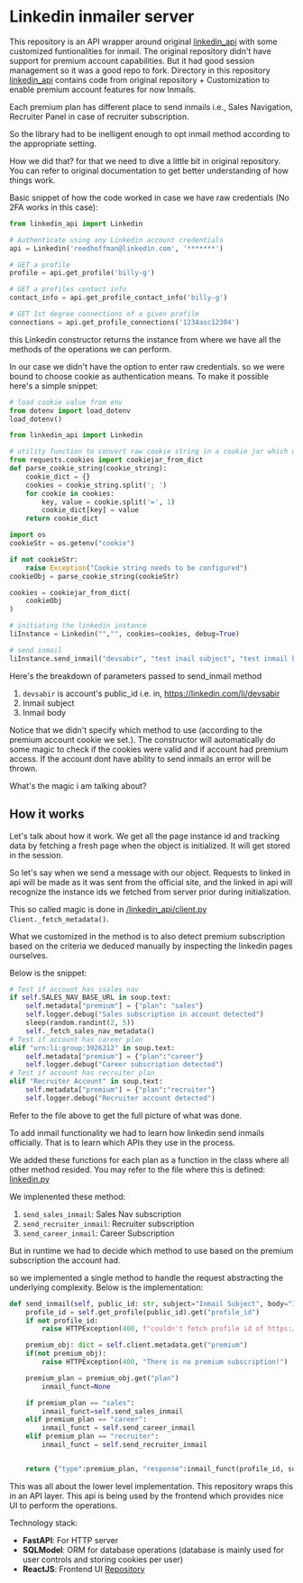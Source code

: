 # Linkedin inmailer server

This repository is an API wrapper around original [linkedin_api](https://github.com/tomquirk/linkedin-api) with some customized funtionalities for inmail. The original repository didn't have support for premium account capabilities. But it had good session management so it was a good repo to fork.
Directory in this repository [linkedin_api](https://github.com/SabirKhanek/linkedin-inmailer-server/tree/main/linkedin_api) contains code from original repository + Customization to enable premium account features for now Inmails.

Each premium plan has different place to send inmails i.e., Sales Navigation, Recruiter Panel in case of recruiter subscription.

So the library had to be inelligent enough to opt inmail method according to the appropriate setting.

How we did that? for that we need to dive a little bit in original repository. You can refer to original documentation to get better understanding of how things work.

Basic snippet of how the code worked in case we have raw credentials (No 2FA works in this case):

```python
from linkedin_api import Linkedin

# Authenticate using any Linkedin account credentials
api = Linkedin('reedhoffman@linkedin.com', '*******')

# GET a profile
profile = api.get_profile('billy-g')

# GET a profiles contact info
contact_info = api.get_profile_contact_info('billy-g')

# GET 1st degree connections of a given profile
connections = api.get_profile_connections('1234asc12304')
```

this Linkedin constructor returns the instance from where we have all the methods of the operations we can perform.

In our case we didn't have the option to enter raw credentials. so we were bound to choose cookie as authentication means. To make it possible here's a simple snippet:

```python
# load cookie value from env
from dotenv import load_dotenv
load_dotenv()

from linkedin_api import Linkedin

# utility function to convert raw cookie string in a cookie jar which was required by original constructor
from requests.cookies import cookiejar_from_dict
def parse_cookie_string(cookie_string):
    cookie_dict = {}
    cookies = cookie_string.split('; ')
    for cookie in cookies:
        key, value = cookie.split('=', 1)
        cookie_dict[key] = value
    return cookie_dict

import os
cookieStr = os.getenv("cookie")

if not cookieStr:
    raise Exception("Cookie string needs to be configured")
cookieObj = parse_cookie_string(cookieStr)

cookies = cookiejar_from_dict(
    cookieObj
)

# initiating the linkedin instance
liInstance = Linkedin("","", cookies=cookies, debug=True)

# send inmail
liInstance.send_inmail("devsabir", "test inail subject", "test inmail body")
```

Here's the breakdown of parameters passed to send_inmail method

1. `devsabir` is account's public_id i.e. in, https://linkedin.com/li/devsabir
2. Inmail subject
3. Inmail body

Notice that we didn't specify which method to use (according to the premium account cookie we set.). The constructor will automatically do some magic to check if the cookies were valid and if account had premium access. If the account dont have ability to send inmails an error will be thrown.

What's the magic i am talking about?

## How it works

Let's talk about how it work. We get all the page instance id and tracking data by fetching a fresh page when the object is initialized. It will get stored in the session.

So let's say when we send a message with our object. Requests to linked in api will be made as it was sent from the official site, and the linked in api will recognize the instance ids we fetched from server prior during initialization.

This so called magic is done in [/linkedin_api/client.py](https://github.com/SabirKhanek/linkedin-inmailer-server/blob/main/linkedin_api/client.py) `Client._fetch_metadata()`.

What we customized in the method is to also detect premium subscription based on the criteria we deduced manually by inspecting the linkedin pages ourselves.

Below is the snippet:

```python
# Test if account has ssales nav
if self.SALES_NAV_BASE_URL in soup.text:
    self.metadata["premium"] = {"plan": "sales"}
    self.logger.debug("Sales subscription in account detected")
    sleep(random.randint(2, 5))
    self._fetch_sales_nav_metadata()
# Test if account has career plan
elif "urn:li:group:3926212" in soup.text:
    self.metadata["premium"] = {"plan":"career"}
    self.logger.debug("Career subscription detected")
# Test if account has recruiter plan
elif "Recruiter Account" in soup.text:
    self.metadata["premium"] = {"plan":"recruiter"}
    self.logger.debug("Recruiter account detected")
```

Refer to the file above to get the full picture of what was done.

To add inmail functionality we had to learn how linkedin send inmails officially. That is to learn which APIs they use in the process.

We added these functions for each plan as a function in the class where all other method resided. You may refer to the file where this is defined: [linkedin.py](https://github.com/SabirKhanek/linkedin-inmailer-server/blob/main/linkedin_api/linkedin.py)

We implenented these method:

1. `send_sales_inmail`: Sales Nav subscription
2. `send_recruiter_inmail`: Recruiter subscription
3. `send_career_inmail`: Career Subscription

But in runtime we had to decide which method to use based on the premium subscription the account had.

so we implemented a single method to handle the request abstracting the underlying complexity.
Below is the implementation:

```python
def send_inmail(self, public_id: str, subject="Inmail Subject", body="Inmail Body",evade=default_evade):
    profile_id = self.get_profile(public_id).get("profile_id")
    if not profile_id:
        raise HTTPException(400, f"couldn't fetch profile id of https://linkedin.com/in/{public_id}")

    premium_obj: dict = self.client.metadata.get("premium")
    if(not premium_obj):
        raise HTTPException(400, "There is no premium subscription!")

    premium_plan = premium_obj.get("plan")
        inmail_funct=None

    if premium_plan == "sales":
        inmail_funct=self.send_sales_inmail
    elif premium_plan == "career":
        inmail_funct = self.send_career_inmail
    elif premium_plan == "recruiter":
        inmail_funct = self.send_recruiter_inmail


    return {"type":premium_plan, "response":inmail_funct(profile_id, subject, body, evade, public_id=public_id)}
```

This was all about the lower level implementation.
This repository wraps this in an API layer. This api is being used by the frontend which provides nice UI to perform the operations.

Technology stack:

- **FastAPI**: For HTTP server
- **SQLModel**: ORM for database operations (database is mainly used for user controls and storing cookies per user)
- **ReactJS**: Frontend UI [Repository](https://github.com/SabirKhanek/linkedin-inmailer-ui)
